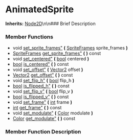 #  AnimatedSprite  
**Inherits:** [Node2D](class_node2d)\\n\\n###  Brief Description  

###  Member Functions 
  * void [set_sprite_frames"](#set_sprite_frames) **(** [SpriteFrames](class_spriteframes) sprite_frames  **)**
  * [SpriteFrames](class_spriteframes) [get_sprite_frames"](#get_sprite_frames) **(** **)** const
  * void [set_centered"](#set_centered) **(** [bool](class_bool) centered  **)**
  * [bool](class_bool) [is_centered"](#is_centered) **(** **)** const
  * void [set_offset"](#set_offset) **(** [Vector2](class_vector2) offset  **)**
  * [Vector2](class_vector2) [get_offset"](#get_offset) **(** **)** const
  * void [set_flip_h"](#set_flip_h) **(** [bool](class_bool) flip_h  **)**
  * [bool](class_bool) [is_flipped_h"](#is_flipped_h) **(** **)** const
  * void [set_flip_v"](#set_flip_v) **(** [bool](class_bool) flip_v  **)**
  * [bool](class_bool) [is_flipped_v"](#is_flipped_v) **(** **)** const
  * void [set_frame"](#set_frame) **(** [int](class_int) frame  **)**
  * [int](class_int) [get_frame"](#get_frame) **(** **)** const
  * void [set_modulate"](#set_modulate) **(** [Color](class_color) modulate  **)**
  * [Color](class_color) [get_modulate"](#get_modulate) **(** **)** const
###  Member Function Description  
